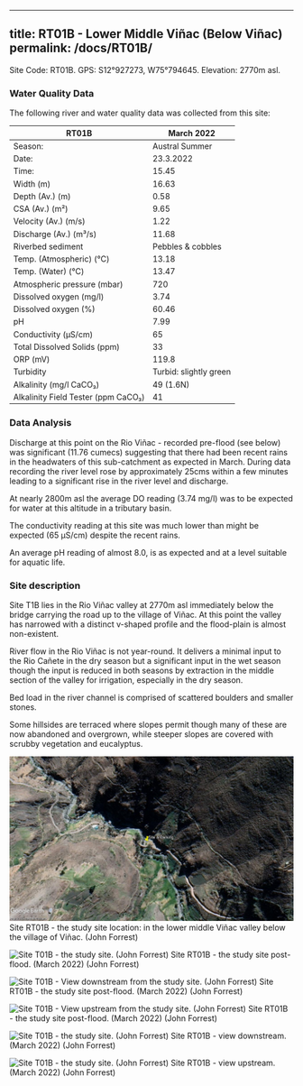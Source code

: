 
---
title: RT01B - Lower Middle Viñac (Below Viñac)
permalink: /docs/RT01B/
---


Site Code: RT01B.  GPS: S12°927273, W75°794645. Elevation:
2770m asl.


### Water Quality Data

The following river and water quality data was collected from this site:

|     RT01B                                  |     March 2022                |
|--------------------------------------------|-------------------------------|
|     Season:                                |     Austral Summer            |
|     Date:                                  |     23.3.2022                 |
|     Time:                                  |     15.45                     |
|     Width (m)                              |     16.63                     |
|     Depth (Av.) (m)                        |     0.58                      |
|     CSA (Av.) (m²)                         |     9.65                      |
|     Velocity (Av.) (m/s)                   |     1.22                      |
|     Discharge (Av.) (m³/s)                 |     11.68                     |
|     Riverbed sediment                      |     Pebbles & cobbles         |
|     Temp. (Atmospheric) (°C)               |     13.18                     |
|     Temp. (Water) (°C)                     |     13.47                     |
|     Atmospheric pressure (mbar)            |     720                       |
|     Dissolved oxygen (mg/l)                |     3.74                      |
|     Dissolved oxygen (%)                   |     60.46                     |
|     pH                                     |     7.99                      |
|     Conductivity (µS/cm)                   |     65                        |
|     Total Dissolved Solids (ppm)           |     33                        |
|     ORP (mV)                               |     119.8                     |
|     Turbidity                              |     Turbid: slightly green    |
|     Alkalinity (mg/l CaCO₃)                |     49 (1.6N)                 |
|     Alkalinity Field Tester (ppm CaCO₃)    |     41                        |


### Data Analysis
Discharge at this point on the Rio Viñac - recorded pre-flood (see below) was significant (11.76 cumecs) suggesting that there had been recent rains in the headwaters of this sub-catchment as expected in March. During data recording the river level rose by approximately 25cms within a few minutes leading to a significant rise in the river level and discharge.

At nearly 2800m asl the average DO reading (3.74 mg/l) was to be expected for water at this altitude in a tributary basin.

The conductivity reading at this site was much lower than might be expected (65 µS/cm) despite the recent rains.

An average pH reading of almost 8.0, is as expected and at a level suitable for aquatic life.  


### Site description 
Site T1B lies in the Rio Viñac valley at 2770m asl immediately below the bridge carrying the road up to the village of Viñac. At this point the valley has narrowed with a distinct v-shaped profile and the flood-plain is almost non-existent.

River flow in the Rio Viñac is not year-round. It delivers a minimal input to the Rio Cañete in the dry season but a significant input in the wet season though the input is reduced in both seasons by extraction in the middle section of the valley for irrigation, especially in the dry season.

Bed load in the river channel is comprised of scattered boulders and smaller stones.  

Some hillsides are terraced where slopes permit though many of these are now abandoned and overgrown, while steeper slopes are covered with scrubby vegetation and eucalyptus. 



![Site T01B - the study site location. (John Forrest)](/assets/SiteDescriptions/T1/RT1BBelowVinak.jpg)
Site RT01B - the study site location: in the lower middle Viñac valley below the village of Viñac. (John Forrest)


![Site T01B - the study site. (John Forrest)](/assets/SiteDescriptions/T1/T1bStudysite.jpg)
Site RT01B - the study site post-flood. (March 2022) (John Forrest)


![Site T01B - View downstream from the study site. (John Forrest)](/assets/SiteDescriptions/T1/T1bStudysitepostflood1.jpg)
Site RT01B - the study site post-flood. (March 2022) (John Forrest)


![Site T01B - View upstream from the study site. (John Forrest)](/assets/SiteDescriptions/T1/T1bStudysitepostflood2.jpg)
Site RT01B - the study site post-flood. (March 2022) (John Forrest)


![Site T01B - the study site. (John Forrest)](/assets/SiteDescriptions/T1/T1bViewdownstream.jpg)
Site RT01B - view downstream. (March 2022) (John Forrest)


![Site T01B - the study site. (John Forrest)](/assets/SiteDescriptions/T1/T1bViewupstream.jpg)
Site RT01B - view upstream. (March 2022) (John Forrest)

